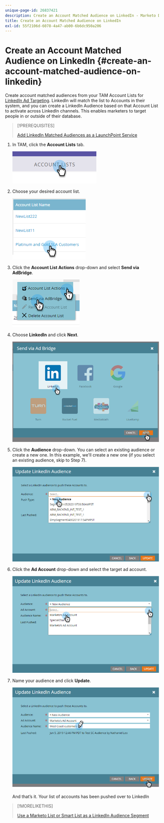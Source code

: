 ```yaml
---
unique-page-id: 26837421
description: Create an Account Matched Audience on LinkedIn - Marketo Docs - Product Documentation
title: Create an Account Matched Audience on LinkedIn
exl-id: 55f2106d-6078-4a47-ab00-6b6dc950a206
---
```

# Create an Account Matched Audience on LinkedIn {#create-an-account-matched-audience-on-linkedin}

Create account matched audiences from your TAM Account Lists for [LinkedIn Ad Targeting](https://business.linkedin.com/marketing-solutions/ad-targeting/account-targeting). LinkedIn will match the list to Accounts in their system, and you can create a LinkedIn Audience based on that Account List to activate across LinkedIn channels. This enables marketers to target people in or outside of their database.

>[!PREREQUISITES]
>
>[Add LinkedIn Matched Audiences as a LaunchPoint Service](/help/marketo/product-docs/demand-generation/ad-network-integrations/add-linkedin-matched-audiences-as-a-launchpoint-service.md)

1. In TAM, click the **Account Lists** tab.

   ![](assets/create-a-matched-audience-on-linkedin-1.png)

1. Choose your desired account list.

   ![](assets/create-a-matched-audience-on-linkedin-2.png)

1. Click the **Account List Actions** drop-down and select **Send via AdBridge**.

   ![](assets/create-a-matched-audience-on-linkedin-3.png)

1. Choose **LinkedIn** and click **Next**.

   ![](assets/create-a-matched-audience-on-linkedin-4.png)

1. Click the **Audience** drop-down. You can select an existing audience or create a new one. In this example, we'll create a new one (if you select an existing audience, skip to Step 7).

   ![](assets/create-a-matched-audience-on-linkedin-5.png)

1. Click the **Ad Account** drop-down and select the target ad account.

   ![](assets/create-a-matched-audience-on-linkedin-6.png)

1. Name your audience and click **Update**.

   ![](assets/create-a-matched-audience-on-linkedin-7.png)

   And that’s it. Your list of accounts has been pushed over to LinkedIn

>[!MORELIKETHIS]
>
>[Use a Marketo List or Smart List as a LinkedIn Audience Segment](/help/marketo/product-docs/demand-generation/social/social-functions/use-a-marketo-list-or-smart-list-as-a-linkedin-audience-segment.md)
